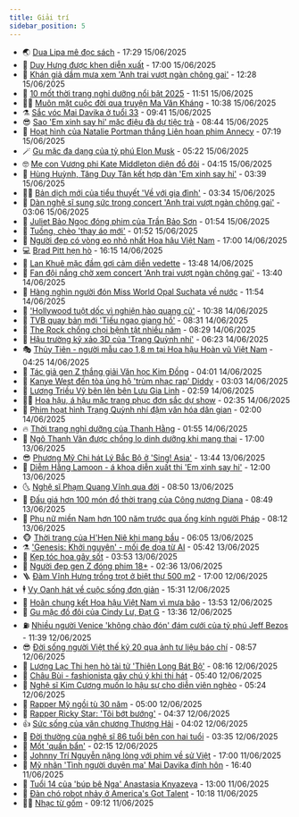 ```yaml
---
title: Giải trí
sidebar_position: 5
---
```


<!-- vnexpress-giai-tri:START -->
- 🌏 [Dua Lipa mê đọc sách](https://vnexpress.net/dua-lipa-me-doc-sach-4889728.html) - 17:29 15/06/2025
- 💫 [Duy Hưng được khen diễn xuất](https://vnexpress.net/duy-hung-duoc-khen-dien-xuat-4899137.html) - 17:00 15/06/2025
- 🌮 [Khán giả dầm mưa xem &#39;Anh trai vượt ngàn chông gai&#39;](https://vnexpress.net/khan-gia-dam-mua-xem-anh-trai-vuot-ngan-chong-gai-4899124.html) - 12:28 15/06/2025
- 🧠 [10 mốt thời trang nghỉ dưỡng nổi bật 2025](https://vnexpress.net/10-mot-thoi-trang-nghi-duong-noi-bat-2025-4899107.html) - 11:51 15/06/2025
- 👨‍🏫 [Muôn mặt cuộc đời qua truyện Ma Văn Kháng](https://vnexpress.net/muon-mat-cuoc-doi-qua-truyen-ma-van-khang-4899085.html) - 10:38 15/06/2025
- ⚗️ [Sắc vóc Mai Davika ở tuổi 33](https://vnexpress.net/sac-voc-mai-davika-o-tuoi-33-4899041.html) - 09:41 15/06/2025
- 😎 [Sao &#39;Em xinh say hi&#39; mặc điệu đà dự tiệc trà](https://vnexpress.net/sao-em-xinh-say-hi-mac-dieu-da-du-tiec-tra-4899056.html) - 08:44 15/06/2025
- 🫣 [Hoạt hình của Natalie Portman thắng Liên hoan phim Annecy](https://vnexpress.net/hoat-hinh-cua-natalie-portman-thang-lien-hoan-phim-annecy-4899024.html) - 07:19 15/06/2025
- 🪄 [Gu mặc đa dạng của tỷ phú Elon Musk](https://vnexpress.net/gu-mac-da-dang-cua-ty-phu-elon-musk-4899031.html) - 05:22 15/06/2025
- 🤓 [Mẹ con Vương phi Kate Middleton diện đồ đôi](https://vnexpress.net/me-con-vuong-phi-kate-middleton-dien-do-doi-4898995.html) - 04:15 15/06/2025
- 🫶 [Hùng Huỳnh, Tăng Duy Tân kết hợp dàn &#39;Em xinh say hi&#39;](https://vnexpress.net/hung-huynh-tang-duy-tan-ket-hop-dan-em-xinh-say-hi-4899008.html) - 03:39 15/06/2025
- 🧑‍🏫 [Bản dịch mới của tiểu thuyết &#39;Về với gia đình&#39;](https://vnexpress.net/ban-dich-moi-cua-tieu-thuyet-ve-voi-gia-dinh-4898450.html) - 03:34 15/06/2025
- 🦄 [Dàn nghệ sĩ sung sức trong concert &#39;Anh trai vượt ngàn chông gai&#39;](https://vnexpress.net/dan-nghe-si-sung-suc-trong-concert-anh-trai-vuot-ngan-chong-gai-4898988.html) - 03:06 15/06/2025
- 💫 [Juliet Bảo Ngọc đóng phim của Trần Bảo Sơn](https://vnexpress.net/juliet-bao-ngoc-dong-phim-cua-tran-bao-son-4898867.html) - 01:54 15/06/2025
- 🎊 [Tuồng, chèo &#39;thay áo mới&#39;](https://vnexpress.net/tuong-cheo-thay-ao-moi-4895319.html) - 01:52 15/06/2025
- 👹 [Người đẹp có vòng eo nhỏ nhất Hoa hậu Việt Nam](https://vnexpress.net/nguoi-dep-co-vong-eo-nho-nhat-hoa-hau-viet-nam-4898792.html) - 17:00 14/06/2025
- 💻 [Brad Pitt hẹn hò](https://vnexpress.net/brad-pitt-hen-ho-4898943.html) - 16:15 14/06/2025
- 🤡 [Lan Khuê mặc đầm gợi cảm diễn vedette](https://vnexpress.net/lan-khue-mac-dam-goi-cam-dien-vedette-4898872.html) - 13:48 14/06/2025
- 🥰 [Fan đội nắng chờ xem concert &#39;Anh trai vượt ngàn chông gai&#39;](https://vnexpress.net/fan-doi-nang-cho-xem-concert-anh-trai-vuot-ngan-chong-gai-4898919.html) - 13:40 14/06/2025
- 🚀 [Hàng nghìn người đón Miss World Opal Suchata về nước](https://vnexpress.net/hang-nghin-nguoi-don-miss-world-opal-suchata-ve-nuoc-4898893.html) - 11:54 14/06/2025
- 📝 [&#39;Hollywood tuột dốc vì nghiện hào quang cũ&#39;](https://vnexpress.net/hollywood-tuot-doc-vi-nghien-hao-quang-cu-4898825.html) - 10:38 14/06/2025
- 🐲 [TVB quay bản mới &#39;Tiếu ngạo giang hồ&#39;](https://vnexpress.net/tvb-quay-ban-moi-tieu-ngao-giang-ho-4898858.html) - 08:31 14/06/2025
- 🎃 [The Rock chống chọi bệnh tật nhiều năm](https://vnexpress.net/the-rock-chong-choi-benh-tat-nhieu-nam-4898755.html) - 08:29 14/06/2025
- 🤠 [Hậu trường kỹ xảo 3D của &#39;Trạng Quỳnh nhí&#39;](https://vnexpress.net/hau-truong-ky-xao-3d-cua-trang-quynh-nhi-4898345.html) - 06:23 14/06/2025
- 🎭 [Thủy Tiên - người mẫu cao 1,8 m tại Hoa hậu Hoàn vũ Việt Nam](https://vnexpress.net/thuy-tien-nguoi-mau-cao-1-8-m-tai-hoa-hau-hoan-vu-viet-nam-4898428.html) - 04:25 14/06/2025
- 🧰 [Tác giả gen Z thắng giải Văn học Kim Đồng](https://vnexpress.net/tac-gia-gen-z-thang-giai-van-hoc-kim-dong-4898475.html) - 04:01 14/06/2025
- 🦍 [Kanye West đến tòa ủng hộ &#39;trùm nhạc rap&#39; Diddy](https://vnexpress.net/kanye-west-den-toa-ung-ho-trum-nhac-rap-diddy-4898726.html) - 03:03 14/06/2025
- 🌝 [Lương Triều Vỹ bẽn lẽn bên Lưu Gia Linh](https://vnexpress.net/luong-trieu-vy-ben-len-ben-luu-gia-linh-4898752.html) - 02:59 14/06/2025
- 🧑‍💻 [Hoa hậu, á hậu mặc trang phục đơn sắc dự show](https://vnexpress.net/hoa-hau-a-hau-mac-trang-phuc-don-sac-du-show-4898712.html) - 02:35 14/06/2025
- 🥸 [Phim hoạt hình Trạng Quỳnh nhí đậm văn hóa dân gian](https://vnexpress.net/phim-hoat-hinh-trang-quynh-nhi-dam-van-hoa-dan-gian-4897961.html) - 02:00 14/06/2025
- 🔥 [Thời trang nghỉ dưỡng của Thanh Hằng](https://vnexpress.net/thoi-trang-nghi-duong-cua-thanh-hang-4898577.html) - 01:55 14/06/2025
- 🐎 [Ngô Thanh Vân được chồng lo dinh dưỡng khi mang thai](https://vnexpress.net/ngo-thanh-van-duoc-chong-lo-dinh-duong-khi-mang-thai-4895348.html) - 17:00 13/06/2025
- 😎 [Phương Mỹ Chi hát Lý Bắc Bộ ở &#39;Sing! Asia&#39;](https://vnexpress.net/phuong-my-chi-hat-ly-bac-bo-o-sing-asia-4898344.html) - 13:44 13/06/2025
- 🦄 [Diễm Hằng Lamoon - á khoa diễn xuất thi &#39;Em xinh say hi&#39;](https://vnexpress.net/diem-hang-lamoon-a-khoa-dien-xuat-thi-em-xinh-say-hi-4898293.html) - 12:00 13/06/2025
- 🌜 [Nghệ sĩ Phạm Quang Vĩnh qua đời](https://vnexpress.net/nghe-si-pham-quang-vinh-qua-doi-4898489.html) - 08:50 13/06/2025
- 🚦 [Đấu giá hơn 100 món đồ thời trang của Công nương Diana](https://vnexpress.net/dau-gia-hon-100-mon-do-thoi-trang-cua-cong-nuong-diana-4898247.html) - 08:49 13/06/2025
- 🧐 [Phụ nữ miền Nam hơn 100 năm trước qua ống kính người Pháp](https://vnexpress.net/phu-nu-mien-nam-hon-100-nam-truoc-qua-ong-kinh-nguoi-phap-4897570.html) - 08:12 13/06/2025
- 🐵 [Thời trang của H&#39;Hen Niê khi mang bầu](https://vnexpress.net/thoi-trang-cua-h-hen-nie-khi-mang-bau-4898042.html) - 06:05 13/06/2025
- ⚗️ [&#39;Genesis: Khởi nguyên&#39; - mối đe dọa từ AI](https://vnexpress.net/genesis-khoi-nguyen-moi-de-doa-tu-ai-4897431.html) - 05:42 13/06/2025
- 👺 [Kẹp tóc hoa gây sốt](https://vnexpress.net/kep-toc-hoa-gay-sot-4897995.html) - 03:53 13/06/2025
- 🌊 [Người đẹp gen Z đóng phim 18+](https://vnexpress.net/nguoi-dep-gen-z-dong-phim-18-4898131.html) - 02:36 13/06/2025
- 🪜 [Đàm Vĩnh Hưng trồng trọt ở biệt thự 500 m2](https://vnexpress.net/dam-vinh-hung-trong-trot-o-biet-thu-500-m2-4897756.html) - 17:00 12/06/2025
- 🕴 [Vy Oanh hát về cuộc sống đơn giản](https://vnexpress.net/vy-oanh-hat-ve-cuoc-song-don-gian-4898163.html) - 15:31 12/06/2025
- 💃 [Hoãn chung kết Hoa hậu Việt Nam vì mưa bão](https://vnexpress.net/hoan-chung-ket-hoa-hau-viet-nam-vi-mua-bao-4898108.html) - 13:53 12/06/2025
- 🦄 [Gu mặc đồ đôi của Cindy Lư, Đạt G](https://vnexpress.net/gu-mac-do-doi-cua-cindy-lu-dat-g-4897848.html) - 13:36 12/06/2025
- ⛽️ [Nhiều người Venice &#39;không chào đón&#39; đám cưới của tỷ phú Jeff Bezos](https://vnexpress.net/nhieu-nguoi-venice-khong-chao-don-dam-cuoi-cua-ty-phu-jeff-bezos-4897866.html) - 11:39 12/06/2025
- 😎 [Đời sống người Việt thế kỷ 20 qua ảnh tư liệu báo chí](https://vnexpress.net/doi-song-nguoi-viet-the-ky-20-qua-anh-tu-lieu-bao-chi-4897621.html) - 08:57 12/06/2025
- 🌊 [Lương Lạc Thi hẹn hò tài tử &#39;Thiên Long Bát Bộ&#39;](https://vnexpress.net/luong-lac-thi-hen-ho-tai-tu-thien-long-bat-bo-4897931.html) - 08:16 12/06/2025
- 🐲 [Châu Bùi - fashionista gây chú ý khi thi hát](https://vnexpress.net/chau-bui-fashionista-gay-chu-y-khi-thi-hat-4897488.html) - 05:40 12/06/2025
- 💂 [Nghệ sĩ Kim Cương muốn lo hậu sự cho diễn viên nghèo](https://vnexpress.net/nghe-si-kim-cuong-muon-lo-hau-su-cho-dien-vien-ngheo-4897852.html) - 05:24 12/06/2025
- 🙉 [Rapper Mỹ ngồi tù 30 năm](https://vnexpress.net/rapper-my-ngoi-tu-30-nam-4897720.html) - 05:00 12/06/2025
- 💪 [Rapper Ricky Star: &#39;Tôi bớt bướng&#39;](https://vnexpress.net/rapper-ricky-star-toi-bot-buong-4896917.html) - 04:37 12/06/2025
- 👍 [Sức sống của văn chương Thượng Hải](https://vnexpress.net/suc-song-cua-van-chuong-thuong-hai-4897661.html) - 04:02 12/06/2025
- 💪 [Đời thường của nghệ sĩ 86 tuổi bên con hai tuổi](https://vnexpress.net/doi-thuong-cua-nghe-si-86-tuoi-ben-con-hai-tuoi-4897773.html) - 03:35 12/06/2025
- 💄 [Mốt &#39;quần bẩn&#39;](https://vnexpress.net/mot-quan-ban-4893437.html) - 02:15 12/06/2025
- 🦩 [Johnny Trí Nguyễn nặng lòng với phim về sử Việt](https://vnexpress.net/johnny-tri-nguyen-nang-long-voi-phim-ve-su-viet-4896241.html) - 17:00 11/06/2025
- 🥸 [Mỹ nhân &#39;Tình người duyên ma&#39; Mai Davika đính hôn](https://vnexpress.net/my-nhan-tinh-nguoi-duyen-ma-mai-davika-dinh-hon-4897676.html) - 16:40 11/06/2025
- 🧰 [Tuổi 14 của &#39;búp bê Nga&#39; Anastasia Knyazeva](https://vnexpress.net/tuoi-14-cua-bup-be-nga-anastasia-knyazeva-4897595.html) - 13:00 11/06/2025
- 💼 [Đàn chó robot nhảy ở America&#39;s Got Talent](https://vnexpress.net/dan-cho-robot-nhay-o-america-s-got-talent-4897475.html) - 10:18 11/06/2025
- 🧑‍💻 [Nhạc từ gốm](https://vnexpress.net/nhac-tu-gom-4897428.html) - 09:12 11/06/2025<!-- vnexpress-giai-tri:END -->
